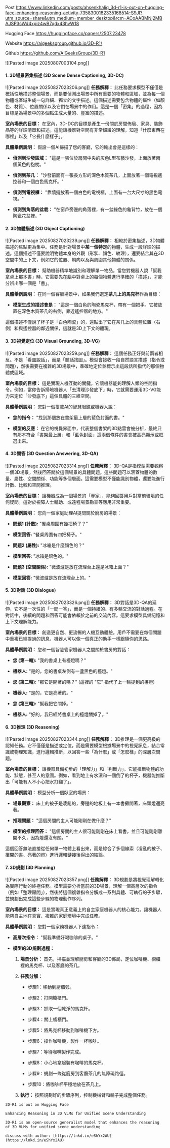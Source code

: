 Post
https://www.linkedin.com/posts/ahsenkhaliq_3d-r1-is-out-on-hugging-face-enhancing-reasoning-activity-7358300182335168514-S9JI?utm_source=share&utm_medium=member_desktop&rcm=ACoAABMNj2MBAJSP3cWd4xpiz4wB7qdx43hvW18

Hugging Face
https://huggingface.co/papers/2507.23478

Website
https://aigeeksgroup.github.io/3D-R1/

Github
https://github.com/AIGeeksGroup/3D-R1

![[Pasted image 20250807003104.png]]

#### 1. 3D場景密集描述 (3D Scene Dense Captioning, 3D-DC)

![[Pasted image 20250827023206.png]]
**任務解釋：** 此任務要求模型不僅僅是概括性地描述整個場景，而是要偵測出場景中所有重要的物體和區域，並為每一個物體或區域生成一句詳細、獨立的文字描述。這個描述需要包含物體的屬性（如顏色、材質）、位置關係以及它們在場景中的作用。這是一個「密集」的過程，因為目標是為場景中的多個點生成大量的、豐富的描述。

**室內場景的目標：** 在室內，3D-DC的目標是產生一份關於房間佈局、家具、裝飾品等的詳細清單和描述。這能讓機器對空間有非常細緻的理解，知道「什麼東西在哪裡」以及「它長什麼樣子」。

**具體舉例說明：** 假設一個AI掃描了您的客廳，它的輸出會是這樣的：

- **偵測到沙發區域：** "這是一張位於房間中央的灰色L型布藝沙發，上面放著兩個黃色的抱枕。"
    
- **偵測到茶几：** "沙發前面有一張長方形的深色木質茶几，上面放著一個電視遙控器和一個白色馬克杯。"
    
- **偵測到電視櫃：** "靠牆擺放著一個白色的電視櫃，上面有一台大尺寸的黑色電視。"
    
- **偵測到角落的盆栽：** "在窗戶旁邊的角落裡，有一盆綠色的龜背竹，放在一個陶瓷花盆裡。"




#### 2. 3D物體描述 (3D Object Captioning)
![[Pasted image 20250827023239.png]]
**任務解釋：** 相較於密集描述，3D物體描述的焦點更為集中。任務是針對場景中**某一個特定**的物體，生成一段詳細的描述。這個描述不僅要說明物體本身的外觀（形狀、顏色、紋理），還要結合其在3D空間中的上下文，例如它的位置、朝向以及與周圍其他物體的關係。

**室內場景的目標：** 幫助機器精準地識別和理解單一物品。當您對機器人說「幫我拿桌上那本書」時，它需要先在腦中對桌上的每個物體進行準確的「描述」，才能分辨出哪一個是「書」。

**具體舉例說明：** 在同一個客廳場景中，如果我們選定**茶几上的馬克杯**作為目標：

- **模型生成的描述會是：** "這是一個白色的陶瓷馬克杯，帶有一個把手。它被放置在深色木質茶几的右側，靠近遙控器的地方。"
    

這個描述不僅說了杯子是「白色陶瓷」的，還點出了它在茶几上的具體位置（右側）和與遙控器的鄰近關係，這就是3D上下文的體現。




#### 3. 3D視覺定位 (3D Visual Grounding, 3D-VG)
![[Pasted image 20250827023259.png]]
**任務解釋：** 這個任務正好與前兩者相反。不是「看圖說話」，而是「聽話找圖」。模型會接收一段自然語言描述（指令或問題），然後需要在複雜的3D場景中，準確地定位並標示出這段話所指代的那個物體或區域。

**室內場景的目標：** 這是實現人機互動的關鍵。它讓機器能夠理解人類的空間指令。例如，當你告訴掃地機器人「去清理沙發底下」時，它就需要運用3D-VG能力來定位「沙發底下」這個具體的三維空間。

**具體舉例說明：** 您對一個搭載AI的智慧眼鏡或機器人說：

- **您的指令：** "找到那個放在書架最上層的藍色封面的書。"
    
- **模型的反應：** 在它的視覺界面中，代表整個書架的3D點雲會被分析，最終只有那本符合「書架最上層」和「藍色封面」這兩個條件的書會被高亮顯示或框選出來。




#### 4. 3D問答 (3D Question Answering, 3D-QA)
![[Pasted image 20250827023314.png]]
**任務解釋：** 3D-QA是指模型需要觀察一個3D場景，然後回答關於這個場景的具體問題。這些問題可以涵蓋物體的數量、屬性、空間關係、功能等多個層面。這需要模型不僅能識別物體，還要能進行計數、比較和空間推理。

**室內場景的目標：** 讓機器成為一個場景的「專家」，能夠回答用戶對當前環境的任何疑問。這對於視障人士輔助、或遠程場景勘查等應用非常重要。

**具體舉例說明：** 您向一個家庭助理AI提問關於廚房的場景：

- **問題1 (計數):** "餐桌周圍有幾把椅子？"
    
- **模型回答:** "餐桌周圍有四把椅子。"
    
- **問題2 (屬性):** "冰箱是什麼顏色的？"
    
- **模型回答:** "冰箱是銀色的。"
    
- **問題3 (空間關係):** "微波爐是放在流理台上還是冰箱上面？"
    
- **模型回答:** "微波爐是放在流理台上的。"





#### 5. 3D對話 (3D Dialogue)
![[Pasted image 20250827023326.png]]
**任務解釋：** 3D對話是3D-QA的延伸，它不是一次性的「一問一答」，而是一個持續的、有多輪交流的對話過程。在對話中，後續的問題和回答可能會依賴於之前的交流內容。這要求模型具備記憶和上下文理解能力。

**室內場景的目標：** 創造更自然、更流暢的人機互動體驗。用戶不需要在每個問題中重複已經提過的訊息，機器人可以像一個真正的助手一樣跟隨你的思路。

**具體舉例說明：** 您和一個智慧管家機器人之間關於書房的對話：

- **您 (第一輪):** "我的書桌上有檯燈嗎？"
    
- **機器人:** "是的，您的書桌左側有一盞黑色的檯燈。"
    
- **您 (第二輪):** "那它是開著的嗎？" (這裡的 "它" 指代了上一輪提到的檯燈)
    
- **機器人:** "是的，它是亮著的。"
    
- **您 (第三輪):** "幫我把它關掉。"
    
- **機器人:** "好的，我已經將書桌上的檯燈關掉了。"





#### 6. 3D推理 (3D Reasoning)
![[Pasted image 20250827023344.png]]
**任務解釋：** 3D推理是一個更高級的認知任務。它不僅僅是描述或定位，而是需要模型根據場景中的視覺訊息，結合常識或物理知識，進行邏輯推斷，以回答一些「為什麼」或「怎麼樣」的深層次問題。

**室內場景的目標：** 讓機器具備初步的「理解力」和「判斷力」。它能推斷物體的功能、狀態，甚至人的意圖。例如，看到地上有水漬和一個倒了的杯子，機器能推斷出「可能有人不小心把水打翻了」。

**具體舉例說明：** 模型分析一個臥室的場景：

- **場景觀察：** 床上的被子是凌亂的，旁邊的地板上有一本書攤開著，床頭燈還亮著。
    
- **推理問題：** "這個房間的主人可能剛剛在做什麼？"
    
- **模型的推理回答：** "這個房間的主人很可能剛剛在床上看書，並且可能剛剛離開不久，因為燈還沒有關。"
    

這個回答無法直接從任何單一物體上看出來，而是綜合了多個線索（凌亂的被子、攤開的書、亮著的燈）進行邏輯鏈接後得出的結論。





#### 7. 3D規劃 (3D Planning)
![[Pasted image 20250827023357.png]]
**任務解釋：** 3D規劃是將視覺理解轉化為實際行動的終極任務。模型需要分析當前的3D場景，理解一個高層次的指令（例如「整理房間」），然後將這個複雜指令分解成一系列具體、可執行的子步驟，並規劃出完成這些步驟的物理動作序列。

**室內場景的目標：** 這是實現真正意義上的自主家庭機器人的核心能力。讓機器人能夠自主地在真實、複雜的家庭環境中完成任務。

**具體舉例說明：** 您對一個家務機器人下達指令：

- **高層次指令：** "幫我準備好喝咖啡的桌子。"
    
- **模型的3D規劃過程：**
    
    1. **場景分析：** 首先，掃描並理解廚房和客廳的3D佈局，定位咖啡機、櫥櫃裡的馬克杯、以及客廳的茶几。
        
    2. **任務分解：**
        
        - 步驟1：移動到廚櫃旁。
            
        - 步驟2：打開櫥櫃門。
            
        - 步驟3：抓取一個乾淨的馬克杯。
            
        - 步驟4：關上櫥櫃門。
            
        - 步驟5：將馬克杯移動到咖啡機下方。
            
        - 步驟6：操作咖啡機，製作一杯咖啡。
            
        - 步驟7：等待咖啡製作完成。
            
        - 步驟8：小心地拿起裝有咖啡的馬克杯。
            
        - 步驟9：規劃一條從廚房到客廳茶几的無障礙路徑。
            
        - 步驟10：將咖啡杯平穩地放在茶几上。
            
    3. **執行：** 按照規劃好的步驟序列，控制機械臂和輪子完成整個任務。







```
3D-R1 is out on Hugging Face  
  
Enhancing Reasoning in 3D VLMs for Unified Scene Understanding  
  
3D-R1 is an open-source generalist model that enhances the reasoning of 3D VLMs for unified scene understanding  
  
discuss with author: [https://lnkd.in/eShYx2AU](https://lnkd.in/eShYx2AU)
```
